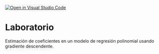 [![Open in Visual Studio Code](https://classroom.github.com/assets/open-in-vscode-c66648af7eb3fe8bc4f294546bfd86ef473780cde1dea487d3c4ff354943c9ae.svg)](https://classroom.github.com/online_ide?assignment_repo_id=9394709&assignment_repo_type=AssignmentRepo)
# Laboratorio

Estimación de coeficientes en un modelo de regresión polinomial usando gradiente descendente.
